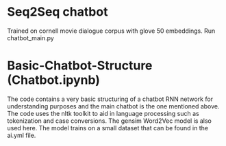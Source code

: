 # Seq2Seq chatbot
Trained on cornell movie dialogue corpus with glove 50 embeddings. Run chatbot_main.py


# Basic-Chatbot-Structure (Chatbot.ipynb)
The code contains a very basic structuring of a chatbot RNN network for understanding purposes and the main chatbot is the one mentioned above. 
The code uses the nltk toolkit to aid in language processing such as tokenization and case conversions.
The gensim Word2Vec model is also used here. 
The model trains on a small dataset that can be found in the ai.yml file.
